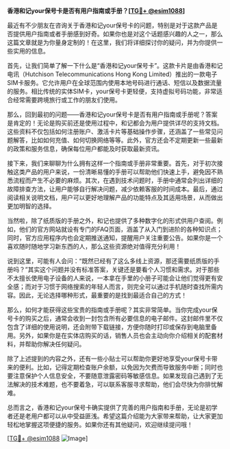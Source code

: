 **香港和记your保号卡是否有用户指南或手册？[[TG💪+ @esim1088](https://t.me/s/esim1088)]**

最近有不少朋友在咨询关于香港和记your保号卡的问题，特别是对于这款产品是否提供用户指南或者手册感到好奇。如果你也是对这个话题感兴趣的人之一，那么这篇文章就是为你量身定制的！在这里，我们将详细探讨你的疑问，并为你提供一些实用的信息。

首先，让我们简单了解一下什么是“香港和记your保号卡”。这款卡片是由香港和记电讯（Hutchison Telecommunications Hong Kong Limited）推出的一款电子SIM卡服务。它允许用户在全球范围内使用本地号码进行通话、短信以及数据流量的服务。相比传统的实体SIM卡，your保号卡更轻便，支持虚拟号码功能，非常适合经常需要跨境旅行或工作的朋友们使用。

那么，回到最初的问题——香港和记your保号卡是否有用户指南或手册呢？答案是肯定的！无论是购买前还是使用过程中，和记都会为用户提供详尽的支持文档。这些资料不仅包括如何注册账户、激活卡片等基础操作步骤，还涵盖了一些常见问题解答，比如如何充值、如何切换网络等等。此外，官方还会不定期更新一些最新的政策和服务信息，确保每位用户都能及时获取最新资讯。

接下来，我们来聊聊为什么拥有这样一个指南或手册非常重要。首先，对于初次接触这类产品的用户来说，一份清晰易懂的手册可以帮助他们快速上手，避免因不熟悉流程而产生不必要的麻烦。其次，在遇到技术问题时，手册中通常会列出详细的故障排查方法，让用户能够自行解决问题，减少依赖客服的时间成本。最后，通过阅读相关说明文档，用户可以更好地理解产品的功能特点及其适用场景，从而做出更加明智的选择。

当然啦，除了纸质版的手册之外，和记也提供了多种数字化的形式供用户查阅。例如，他们的官方网站就设有专门的FAQ页面，涵盖了从入门到进阶的各种知识点；同时，官方应用程序内也会定期推送通知，提醒用户关注重要公告。如果你是一个喜欢随时随地学习新东西的人，那么这些资源绝对值得充分利用！

说到这里，可能有人会问：“既然已经有了这么多线上资源，那还需要纸质版的手册吗？”其实这个问题并没有标准答案，关键还是要看个人习惯和需求。对于那些不太擅长使用电子设备的人来说，一本拿在手里的小册子可能会让他们觉得更有安全感；而对于习惯于网络搜索的年轻人而言，则完全可以通过手机随时查找所需内容。因此，无论选择哪种形式，最重要的是找到最适合自己的方式！

那么，如何才能获得这些宝贵的指南或手册呢？其实非常简单。当你完成your保号卡的购买之后，通常会收到一封包含所有必要信息的电子邮件。这封邮件里不仅包含了详细的使用说明，还会附带下载链接，方便你随时打印或保存到电脑里备用。另外，如果你是在实体店购买的话，销售人员也会主动向你介绍相关的配套材料，并帮助你解决任何疑问。

除了上述提到的内容之外，还有一些小贴士可以帮助你更好地享受your保号卡带来的便利。比如，记得定期检查账户余额，以免因为欠费而导致服务中断；同时也要注意保护个人信息安全，不要随意泄露密码等敏感信息。如果发现自己遇到了无法解决的技术难题，也不要着急，可以联系客服寻求帮助，他们会尽快为你排忧解难。

总而言之，香港和记your保号卡确实提供了完善的用户指南和手册，无论是初学者还是老用户都可以从中受益匪浅。希望这篇介绍能为大家带来帮助，让大家更加轻松地掌握这项便捷的服务。如果你还有其他疑问，欢迎继续提问哦！

[[TG💪+ @esim1088](https://t.me/s/esim1088) ![Image](https://i.postimg.cc/4NQfJmqS/Snipaste-2025-05-13-00-14-12.png)]